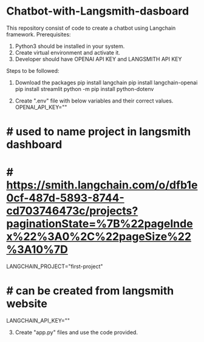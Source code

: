 # Chatbot-with-Langsmith-dasboard
This repository consist of code to create a chatbot using Langchain framework.
Prerequisites:
1. Python3 should be installed in your system.
2. Create virtual environment and activate it.
3. Developer should have OPENAI API KEY and LANGSMITH API KEY


Steps to be followed:
1. Download the packages
pip install langchain
pip install langchain-openai
pip install streamlit
python -m pip install python-dotenv

2. Create ".env" file with below variables and their correct values.
OPENAI_API_KEY="<your key>"
# # used to name project in langsmith dashboard
# # https://smith.langchain.com/o/dfb1e0cf-487d-5893-8744-cd703746473c/projects?paginationState=%7B%22pageIndex%22%3A0%2C%22pageSize%22%3A10%7D
LANGCHAIN_PROJECT="first-project"
# # can be created from langsmith website
LANGCHAIN_API_KEY="<your key>"

3. Create "app.py" files and use the code provided.




